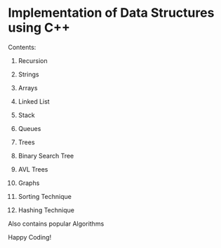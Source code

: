 Implementation of Data Structures using C++
===========================================

Contents:

1. Recursion

2. Strings

3. Arrays

4. Linked List

5. Stack

6. Queues

7. Trees

8. Binary Search Tree

9. AVL Trees

10. Graphs

11. Sorting Technique

12. Hashing Technique

Also contains popular Algorithms

Happy Coding!
